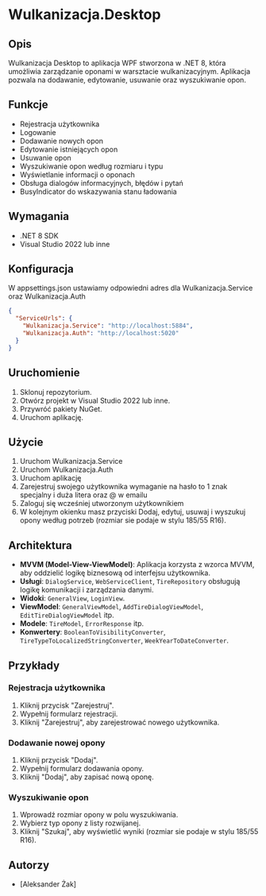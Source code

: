 # Wulkanizacja.Desktop

## Opis
Wulkanizacja Desktop to aplikacja WPF stworzona w .NET 8, która umożliwia zarządzanie oponami w warsztacie wulkanizacyjnym. Aplikacja pozwala na dodawanie, edytowanie, usuwanie oraz wyszukiwanie opon.

## Funkcje
- Rejestracja użytkownika
- Logowanie
- Dodawanie nowych opon
- Edytowanie istniejących opon
- Usuwanie opon
- Wyszukiwanie opon według rozmiaru i typu
- Wyświetlanie informacji o oponach
- Obsługa dialogów informacyjnych, błędów i pytań
- BusyIndicator do wskazywania stanu ładowania

## Wymagania
- .NET 8 SDK
- Visual Studio 2022 lub inne

## Konfiguracja
W appsettings.json ustawiamy odpowiedni adres dla Wulkanizacja.Service oraz Wulkanizacja.Auth
```json
{
  "ServiceUrls": {
    "Wulkanizacja.Service": "http://localhost:5884",
    "Wulkanizacja.Auth": "http://localhost:5020"
  }
}
```

## Uruchomienie
1. Sklonuj repozytorium.
2. Otwórz projekt w Visual Studio 2022 lub inne.
3. Przywróć pakiety NuGet.
4. Uruchom aplikację.

## Użycie
1. Uruchom Wulkanizacja.Service
2. Uruchom Wulkanizacja.Auth
3. Uruchom aplikację
4. Zarejestruj swojego użytkownika wymaganie na hasło to 1 znak specjalny i duża litera oraz @ w emailu
5. Zaloguj się wcześniej utworzonym użytkownikiem
6. W kolejnym okienku masz przyciski Dodaj, edytuj, usuwaj i wyszukuj opony według potrzeb (rozmiar sie podaje w stylu 185/55 R16).

## Architektura
- **MVVM (Model-View-ViewModel)**: Aplikacja korzysta z wzorca MVVM, aby oddzielić logikę biznesową od interfejsu użytkownika.
- **Usługi**: `DialogService`, `WebServiceClient`, `TireRepository` obsługują logikę komunikacji i zarządzania danymi.
- **Widoki**: `GeneralView`, `LoginView`.
- **ViewModel**: `GeneralViewModel`, `AddTireDialogViewModel`, `EditTireDialogViewModel` itp.
- **Modele**: `TireModel`, `ErrorResponse` itp.
- **Konwertery**: `BooleanToVisibilityConverter`, `TireTypeToLocalizedStringConverter`, `WeekYearToDateConverter`.

## Przykłady
### Rejestracja użytkownika
1. Kliknij przycisk "Zarejestruj".
2. Wypełnij formularz rejestracji.
3. Kliknij "Zarejestruj", aby zarejestrować nowego użytkownika.

### Dodawanie nowej opony
1. Kliknij przycisk "Dodaj".
2. Wypełnij formularz dodawania opony.
3. Kliknij "Dodaj", aby zapisać nową oponę.

### Wyszukiwanie opon
1. Wprowadź rozmiar opony w polu wyszukiwania.
2. Wybierz typ opony z listy rozwijanej.
3. Kliknij "Szukaj", aby wyświetlić wyniki (rozmiar sie podaje w stylu 185/55 R16).

## Autorzy
- [Aleksander Żak]
